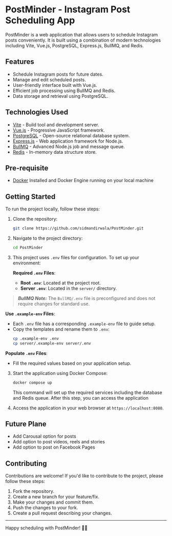 # PostMinder - Instagram Post Scheduling App

PostMinder is a web application that allows users to schedule Instagram posts conveniently. It is built using a combination of modern technologies including Vite, Vue.js, PostgreSQL, Express.js, BullMQ, and Redis.

## Features

- Schedule Instagram posts for future dates.
- Manage and edit scheduled posts.
- User-friendly interface built with Vue.js.
- Efficient job processing using BullMQ and Redis.
- Data storage and retrieval using PostgreSQL.

## Technologies Used

- [Vite](https://vitejs.dev/) - Build tool and development server.
- [Vue.js](https://vuejs.org/) - Progressive JavaScript framework.
- [PostgreSQL](https://www.postgresql.org/) - Open-source relational database system.
- [Express.js](https://expressjs.com/) - Web application framework for Node.js.
- [BullMQ](https://docs.bullmq.io/) - Advanced Node.js job and message queue.
- [Redis](https://redis.io/) - In-memory data structure store.

## Pre-requisite

- [Docker](https://www.docker.com/) Installed and Docker Engine running on your local machine

## Getting Started

To run the project locally, follow these steps:

1. Clone the repository:

   ```sh
   git clone https://github.com/sidmandirwala/PostMinder.git
   ```

2. Navigate to the project directory:

   ```sh
   cd PostMinder
   ```
3. This project uses `.env` files for configuration. To set up your environment:

   **Required `.env` Files**:
   - **Root `.env`**: Located at the project root.
   - **Server `.env`**: Located in the `server/` directory.
   
>  **_BullMQ Note:_** The `BullMQ/.env` file is preconfigured and does not require changes for standard use.

   **Use `.example-env` Files**:
   - Each `.env` file has a corresponding `.example-env` file to guide setup.
   - Copy the templates and rename them to `.env`:
     ```bash
     cp .example-env .env
     cp server/.example-env server/.env
     ```

   **Populate `.env` Files**:
   - Fill the required values based on your application setup.

3. Start the application using Docker Compose:

   ```sh
   docker compose up
   ```

   This command will set up the required services including the database and Redis queue.
   After this step, you can access the application

4. Access the application in your web browser at `https://localhost:8080`.

## Future Plane

- Add Carousal option for posts
- Add option to post videos, reels and stories
- Add option to post on Facebook Pages

## Contributing

Contributions are welcome! If you'd like to contribute to the project, please follow these steps:

1. Fork the repository.
2. Create a new branch for your feature/fix.
3. Make your changes and commit them.
4. Push the changes to your fork.
5. Create a pull request describing your changes.

----

Happy scheduling with PostMinder! 📅✨
